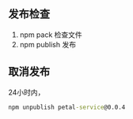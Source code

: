 ## 发布检查
1. npm pack 
    检查文件
2. npm publish 
    发布

## 取消发布
24小时内，
```cmd
npm unpublish petal-service@0.0.4
```
